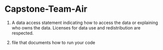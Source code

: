 # Capstone-Team-Air


1) A data access statement indicating how to access the data or explaining who owns the data. Licenses for data use and redistribution are respected.

2) file that documents how to run your code
